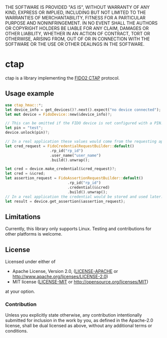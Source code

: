 THE SOFTWARE IS PROVIDED "AS IS", WITHOUT WARRANTY OF ANY KIND, EXPRESS OR
IMPLIED, INCLUDING BUT NOT LIMITED TO THE WARRANTIES OF MERCHANTABILITY,
FITNESS FOR A PARTICULAR PURPOSE AND NONINFRINGEMENT. IN NO EVENT SHALL THE
AUTHORS OR COPYRIGHT HOLDERS BE LIABLE FOR ANY CLAIM, DAMAGES OR OTHER
LIABILITY, WHETHER IN AN ACTION OF CONTRACT, TORT OR OTHERWISE, ARISING FROM,
OUT OF OR IN CONNECTION WITH THE SOFTWARE OR THE USE OR OTHER DEALINGS IN THE
SOFTWARE.

# ctap

ctap is a library implementing the [FIDO2 CTAP](https://fidoalliance.org/specs/fido-v2.0-id-20180227/fido-client-to-authenticator-protocol-v2.0-id-20180227.html) protocol.

## Usage example

```rust
use ctap_hmac::*;
let device_info = get_devices()?.next().expect("no device connected");
let mut device = FidoDevice::new(&device_info)?;

// This can be omitted if the FIDO device is not configured with a PIN.
let pin = "test";
device.unlock(pin)?;

// In a real application these values would come from the requesting app.
let cred_request = FidoCredentialRequestBuilder::default()
                    .rp_id("rp_id")
                    .user_name("user_name")
                    .build().unwrap();

let cred = device.make_credential(&cred_request)?;
let cred = &&cred;
let assertion_request = FidoAssertionRequestBuilder::default()
                            .rp_id("rp_id")
                            .credential(&&cred)
                            .build().unwrap();
// In a real application the credential would be stored and used later.
let result = device.get_assertion(&assertion_request);
```

## Limitations

Currently, this library only supports Linux. Testing and contributions for
other platforms is welcome.

## License

Licensed under either of

 * Apache License, Version 2.0, ([LICENSE-APACHE](LICENSE-APACHE) or http://www.apache.org/licenses/LICENSE-2.0)
 * MIT license ([LICENSE-MIT](LICENSE-MIT) or http://opensource.org/licenses/MIT)

at your option.

### Contribution

Unless you explicitly state otherwise, any contribution intentionally
submitted for inclusion in the work by you, as defined in the Apache-2.0
license, shall be dual licensed as above, without any additional terms or
conditions.
